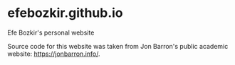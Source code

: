 # efebozkir.github.io
Efe Bozkir's personal website

Source code for this website was taken from Jon Barron's public academic website: https://jonbarron.info/.